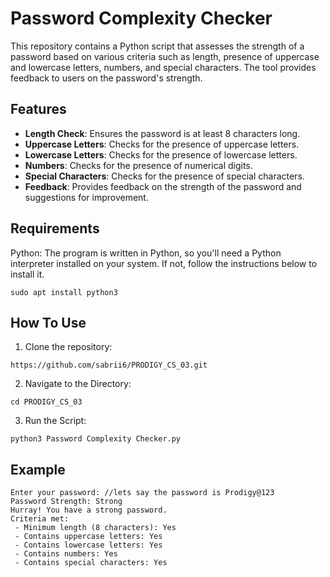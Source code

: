 # Password Complexity Checker

This repository contains a Python script that assesses the strength of a password based on various criteria such as length, presence of uppercase and lowercase letters, numbers, and special characters. The tool provides feedback to users on the password's strength.

## Features

- **Length Check**: Ensures the password is at least 8 characters long.
- **Uppercase Letters**: Checks for the presence of uppercase letters.
- **Lowercase Letters**: Checks for the presence of lowercase letters.
- **Numbers**: Checks for the presence of numerical digits.
- **Special Characters**: Checks for the presence of special characters.
- **Feedback**: Provides feedback on the strength of the password and suggestions for improvement.

## Requirements
Python: The program is written in Python, so you'll need a Python interpreter installed on your system. If not, follow the instructions below to install it.
````
sudo apt install python3
````
## How To Use

1. Clone the repository:
````
https://github.com/sabrii6/PRODIGY_CS_03.git
````
2. Navigate to the Directory:
````
cd PRODIGY_CS_03
````
3. Run the Script:
````
python3 Password Complexity Checker.py
````
## Example
````
Enter your password: //lets say the password is Prodigy@123
Password Strength: Strong
Hurray! You have a strong password.
Criteria met:
 - Minimum length (8 characters): Yes
 - Contains uppercase letters: Yes
 - Contains lowercase letters: Yes
 - Contains numbers: Yes
 - Contains special characters: Yes
````
